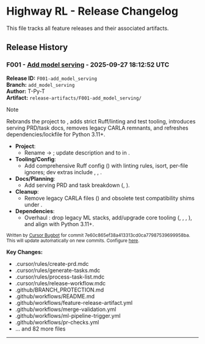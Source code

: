 # Highway RL - Release Changelog

This file tracks all feature releases and their associated artifacts.

## Release History

### F001 - [Add model serving](https://github.com/T-Py-T/Carla_RL/pull/2) - 2025-09-27 18:12:52 UTC

**Release ID:** `F001-add_model_serving`  
**Branch:** `add_model_serving`  
**Author:** T-Py-T  
**Artifact:** `release-artifacts/F001-add_model_serving/`

<!-- CURSOR_SUMMARY -->
> [!NOTE]
> Rebrands the project to , adds strict Ruff/linting and test tooling, introduces serving PRD/task docs, removes legacy CARLA remnants, and refreshes dependencies/lockfile for Python 3.11+.
> 
> - **Project**:
>   - Rename  → ; update description and  to  in .
> - **Tooling/Config**:
>   - Add comprehensive Ruff config () with linting rules, isort, per-file ignores; dev extras include , , .
> - **Docs/Planning**:
>   - Add serving PRD and task breakdown (, ).
> - **Cleanup**:
>   - Remove legacy CARLA files () and obsolete test compatibility shims under .
> - **Dependencies**:
>   - Overhaul : drop legacy ML stacks, add/upgrade core tooling (, , , ), and align with Python 3.11+.
> 
> <sup>Written by [Cursor Bugbot](https://cursor.com/dashboard?tab=bugbot) for commit 7e60c865ef38a413313cd0ca77987539699958ba. This will update automatically on new commits. Configure [here](https://cursor.com/dashboard?tab=bugbot).</sup>
<!-- /CURSOR_SUMMARY -->

**Key Changes:**
- .cursor/rules/create-prd.mdc
- .cursor/rules/generate-tasks.mdc
- .cursor/rules/process-task-list.mdc
- .cursor/rules/release-workflow.mdc
- .github/BRANCH_PROTECTION.md
- .github/workflows/README.md
- .github/workflows/feature-release-artifact.yml
- .github/workflows/merge-validation.yml
- .github/workflows/ml-pipeline-trigger.yml
- .github/workflows/pr-checks.yml
- ... and 82 more files

---

